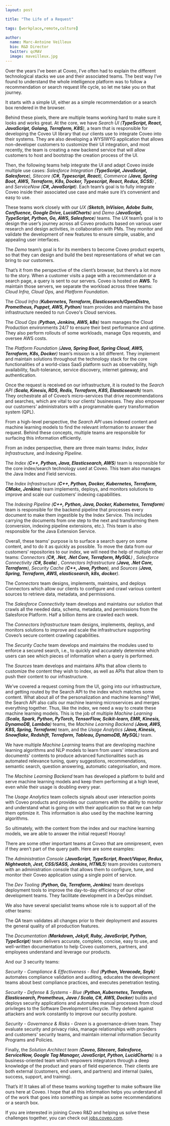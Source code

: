 ```yaml
---
layout: post

title: "The Life of a Request"

tags: [workplace,remote,culture]

author:
  name: Marc-Antoine Veilleux
  bio: R&D Director
  twitter: qcMAV
  image: maveilleux.jpg
---
```


Over the years I’ve been at Coveo, I’ve often had to explain the different technological stacks we use and their associated teams. The best way I’ve found to understand the whole intelligence platform was to follow a recommendation or search request life cycle, so let me take you on that journey.

<!-- more -->

It starts with a simple UI, either as a simple recommendation or a search box rendered in the browser.

Behind these pixels, there are multiple teams working hard to make sure it looks and works great. At the core, we have _Search UI (**TypeScript, React, JavaScript, Golang, Terraform, K8S**)_, a team that is responsible for developing the Coveo UI library that our clients use to integrate Coveo into their systems. They are also developing a WYSIWYG application that allows non-developer customers to customize their UI integration, and most recently, the team is creating a new backend service that will allow customers to host and bootstrap the creation process of the UI.

Then, the following teams help integrate the UI and adapt Coveo inside multiple use cases: _Salesforce Integration (**TypeScript, JavaScript, Salesforce**), Sitecore (**C#, Typescript, React**), Commerce (**Java, Spring Boot, AWS, Terraform, K8s, Docker, Typescript, React, Redux,  SCSS**)_ , and _ServiceNow (**C#, JavaScript**)_. Each team’s goal is to fully integrate Coveo inside their associated use case and make sure it’s convenient and easy to use.

These teams work closely with our _UX (**Sketch, InVision, Adobe Suite, Confluence, Google Drive, LucidCharts**)_ and _Demo (**JavaScript, TypeScript, Python, Go, AWS, Salesforce**)_ teams. The _UX_ team’s goal is to design the user’s journey across all Coveo products based on various user research and design activities, in collaboration with PMs. They monitor and validate the development of new features to ensure simple, usable, and appealing user interfaces. 

The _Demo_ team’s goal is for its members to become Coveo product experts, so that they can design and build the best representations of what we can bring to our customers.

That’s it from the perspective of the client’s browser, but there’s a lot more to the story. When a customer visits a page with a recommendation or a search page, a query is sent to our servers. Coveo is hosted on **AWS**. To maintain those servers, we separate the workload across three teams: _Cloud Infra, Cloud Ops,_ and _Platform Foundation_. 

The _Cloud Infra (**Kubernetes, Terraform, Elasticsearch/OpenDistro, Prometheus, Puppet, AWS, Python**)_ team provides and maintains the base infrastructure needed to run Coveo's Cloud services. 

The _Cloud Ops (**Python, Jenkins, AWS, k8s**)_ team manages the Cloud Production environments 24/7 to ensure their best performance and uptime. They also perform rollouts of some workloads, manage Ops requests, and oversee AWS costs. 

The _Platform Foundation (**Java, Spring Boot, Spring Cloud, AWS, Terraform, K8s, Docker**)_ team’s mission is a bit different. They implement and maintain solutions throughout the technology stack for the core functionalities of a world-class SaaS platform such as observability, high availability, fault-tolerance, service discovery, internet gateway, and authentication.

Once the request is received on our infrastructure, it is routed to the _Search API (**Scala, Kinesis, RDS, Redis, Terraform, K8S, Elasticsearch**)_ team. They orchestrate all of Coveo’s micro-services that drive recommendations and searches, which are vital to our clients’ businesses. They also empower our customers’ administrators with a programmable query transformation system (QPL).

From a high-level perspective, the _Search API_ uses indexed content and machine learning models to find the relevant information to answer the request. Behind these concepts, multiple teams are responsible for surfacing this information efficiently.

From an index perspective, there are three main teams: _Index, Index Infrastructure,_ and _Indexing Pipeline._

The _Index (**C++, Python, Java, Elasticsearch, AWS**)_ team is responsible for the core index/search technology used at Coveo. This team also manages the Java Index and Field services.

The _Index Infrastructure (**C++, Python, Docker, Kubernetes, Terraform, CMake, Jenkins**)_ team implements, deploys, and monitors solutions to improve and scale our customers’ indexing capabilities.

The _Indexing Pipeline (**C++, Python, Java, Docker, Kubernetes, Terraform**)_ team is responsible for the backend pipeline that processes every document to make them ingestible by the Index Service. This includes carrying the documents from one step to the next and transforming them (conversion, indexing pipeline extensions, etc.). This team is also responsible for the Java Extension Service.

Overall, these teams' purpose is to surface a search query on some content, and to do it as quickly as possible. To move the data from our customers’ repositories to our index, we will need the help of multiple other teams: _Connectors (**C#, .Net, .Net Core, Terraform, MySQL**) , Salesforce Connectivity (**C#, Scala**) , Connectors Infrastructure (**Java, .Net Core, Terraform**), Security Cache (**C++, Java, Python**),_ and _Sources (**Java, Spring, Terraform, AWS, elasticsearch, k8s, docker**)_.

The _Connectors_ team designs, implements, maintains, and deploys Connectors which allow our clients to configure and crawl various content sources to retrieve data, metadata, and permissions.

The _Salesforce Connectivity_ team develops and maintains our solution that crawls all the needed data, schema, metadata, and permissions from the Salesforce Platform. Half a billion items are crawled each week.

The _Connectors Infrastructure_ team designs, implements, deploys, and monitors solutions to improve and scale the infrastructure supporting Coveo’s secure content crawling capabilities.

The _Security Cache_ team develops and maintains the modules used to enforce a secured search, i.e., to quickly and accurately determine which users can see which pieces of information when a query is performed.

The _Sources_ team develops and maintains APIs that allow clients to customize the content they wish to index, as well as APIs that allow them to push their content to our infrastructure.

We’ve covered a request coming from the UI, going into our infrastructure, and getting routed by the Search API to the index which matches some content. What about all of the personalization and machine learning? Well, the Search API also calls our machine learning microservices and merges everything together. Thus, like the index, we need a way to create these machine learning models. This is the job of multiple _Machine Learning (**Scala, Spark, Python, PyTorch, TensorFlow, Scikit-learn, EMR, Kinesis, DynamoDB, Lambda**)_ teams, the _Machine Learning Backend (**Java, AWS, K8S, Spring, Terraform**)_ team, and the _Usage Analytics (**Java, Kinesis, Snowflake, Redshift, Terraform, Tableau, DynamoDB, MySQL**)_ team.

We have multiple _Machine Learning_ teams that are developing machine learning algorithms and NLP models to learn from users' interactions and documents' contents to produce advanced functionalities such as automated relevance tuning, query suggestions, recommendations, semantic search, question answering, automatic categorisation, and more.

The _Machine Learning Backend_ team has developed a platform to build and serve machine learning models and keep them performing at a high level, even while their usage is doubling every year.

The _Usage Analytics_ team collects signals about user interaction points with Coveo products and provides our customers with the ability to monitor and understand what is going on with their application so that we can help them optimize it. This information is also used by the machine learning algorithms.

So ultimately, with the content from the index and our machine learning models, we are able to answer the initial request! Hooray!

There are some other important teams at Coveo that are omnipresent, even if they aren’t part of the query path. Here are some examples: 

The _Administration Console (**JavaScript, TypeScript, React/Vapor, Redux, Nightwatch, Jest, CSS/SASS, Jenkins, HTML5**)_ team provides customers with an administration console that allows them to configure, tune, and monitor their Coveo application using a single point of service.

The _Dev Tooling (**Python, Go, Terraform, Jenkins**)_ team develops deployment tools to improve the day-to-day efficiency of our other development teams. They facilitate development in a DevOps mindset.

We also have several specialist teams whose role is to support all of the other teams:

The _QA_ team validates all changes prior to their deployment and assures the general quality of all production features.

The _Documentation (**Markdown, Jekyll, Ruby, JavaScript, Python, TypeScript**)_ team delivers accurate, complete, concise, easy to use, and well-written documentation to help Coveo customers, partners, and employees understand and leverage our products.

And our 3 security teams: 

_Security - Compliance & Effectiveness - Red (**Python, Veracode, Snyk**)_ automates compliance validation and auditing, educates the development teams about best compliance practices, and executes penetration testing.

_Security - Defense & Systems - Blue (**Python, Kubernetes, Terraform, Elasticsearch, Prometheus, Java / Scala, C#, AWS, Docker**)_ builds and deploys security applications and automates manual processes from cloud privileges to the Software Development Lifecycle. They defend against attackers and work constantly to improve our security posture.

_Security - Governance & Risks - Green_ is a governance-driven team. They evaluate security and privacy risks, manage relationships with providers and customers' security teams, and maintain internal information Security Programs and Policies.

Finally, the _Solution Architect team (**Coveo, Sitecore, Salesforce, ServiceNow, Google Tag Manager, JavaScript, Python, LucidCharts**)_ is a business-oriented team which empowers integrators through a deep knowledge of the product and years of field experience. Their clients are both external (customers, end users, and partners) and internal (sales, success, support, and training).

That’s it! It takes all of these teams working together to make software like ours here at Coveo. I hope that all this information  helps you understand all of the work that goes into something as simple as some recommendations or a search box. 

If you are interested in joining Coveo R&D and helping us solve these challenges together, you can check out [jobs.coveo.com](http://jobs.coveo.com/).



